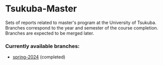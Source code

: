 # Tsukuba-Master
Sets of reports related to master's program at the University of Tsukuba.
Branches correspond to the year and semester of the course completion.
Branches are expected to be merged later.

### Currently available branches:
- [spring-2024](https://github.com/RIFLE/Tsukuba-Master/tree/spring-2024) (completed)
